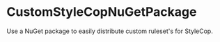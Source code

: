 # CustomStyleCopNuGetPackage
Use a NuGet package to easily distribute custom ruleset's for StyleCop.
